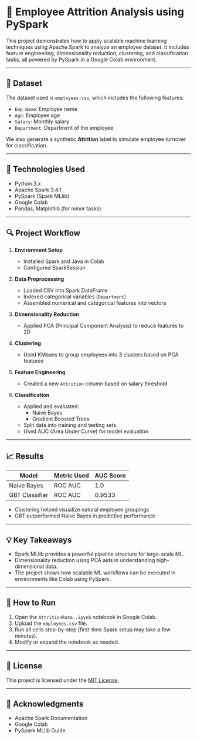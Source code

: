 # 🚀 Employee Attrition Analysis using PySpark

This project demonstrates how to apply scalable machine learning techniques using Apache Spark to analyze an employee dataset. It includes feature engineering, dimensionality reduction, clustering, and classification tasks, all powered by PySpark in a Google Colab environment.

---

## 📁 Dataset

The dataset used is `employees.csv`, which includes the following features:

- `Emp_Name`: Employee name
- `Age`: Employee age
- `Salary`: Monthly salary
- `Department`: Department of the employee

We also generate a synthetic **Attrition** label to simulate employee turnover for classification.

---

## 🧰 Technologies Used

- Python 3.x
- Apache Spark 3.4.1
- PySpark (Spark MLlib)
- Google Colab
- Pandas, Matplotlib (for minor tasks)

---

## 🔍 Project Workflow

1. **Environment Setup**
   - Installed Spark and Java in Colab
   - Configured SparkSession

2. **Data Preprocessing**
   - Loaded CSV into Spark DataFrame
   - Indexed categorical variables (`Department`)
   - Assembled numerical and categorical features into vectors

3. **Dimensionality Reduction**
   - Applied PCA (Principal Component Analysis) to reduce features to 2D

4. **Clustering**
   - Used KMeans to group employees into 3 clusters based on PCA features

5. **Feature Engineering**
   - Created a new `Attrition` column based on salary threshold

6. **Classification**
   - Applied and evaluated:
     - Naive Bayes
     - Gradient Boosted Trees
   - Split data into training and testing sets
   - Used AUC (Area Under Curve) for model evaluation

---

## 📈 Results

| Model             | Metric Used | AUC Score     |
|------------------|-------------|---------------|
| Naive Bayes      | ROC AUC     | 1.0 |
| GBT Classifier   | ROC AUC     | 0.9533 |

- Clustering helped visualize natural employee groupings
- GBT outperformed Naive Bayes in predictive performance

---

## 💡 Key Takeaways

- Spark MLlib provides a powerful pipeline structure for large-scale ML.
- Dimensionality reduction using PCA aids in understanding high-dimensional data.
- The project shows how scalable ML workflows can be executed in environments like Colab using PySpark.

---

## 📎 How to Run

1. Open the `AttritionRate..ipynb` notebook in Google Colab.
2. Upload the `employees.csv` file.
3. Run all cells step-by-step (first-time Spark setup may take a few minutes).
4. Modify or expand the notebook as needed.

---

## 📜 License

This project is licensed under the [MIT License](LICENSE).

---

## 🤝 Acknowledgments

- Apache Spark Documentation
- Google Colab
- PySpark MLlib Guide
